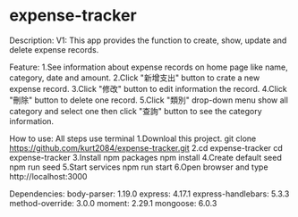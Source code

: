 # expense-tracker
Description:
V1: This app provides the function to create, show, update and delete expense records.

Feature:
1.See information about expense records on home page like name, category, date and amount.
2.Click "新增支出" button to crate a new expense record.
3.Click "修改" button to edit information the record.
4.Click "刪除" button to delete one record.
5.Click "類別" drop-down menu show all category and select one then click "查詢" button to see the category information.

How to use:
All steps use terminal
1.Downloal this project.
  git clone https://github.com/kurt2084/expense-tracker.git
2.cd expense-tracker
  cd expense-tracker
3.Install npm packages
  npm install
4.Create default seed
  npm run seed
5.Start services
  npm run start
6.Open browser and type http://localhost:3000

Dependencies:
body-parser: 1.19.0
express: 4.17.1
express-handlebars: 5.3.3
method-override: 3.0.0
moment: 2.29.1
mongoose: 6.0.3
